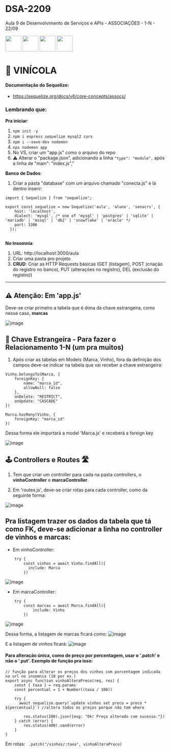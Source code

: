 # DSA-2209
Aula 9 de Desenvolvimento de Serviços e APIs - ASSOCIAÇÕES - 1-N - 22/09

<img height="50" src="https://user-images.githubusercontent.com/25181517/183568594-85e280a7-0d7e-4d1a-9028-c8c2209e073c.png"> <img height="50" src="https://user-images.githubusercontent.com/25181517/121401671-49102800-c959-11eb-9f6f-74d49a5e1774.png"> <img height="50" src="https://user-images.githubusercontent.com/25181517/183859966-a3462d8d-1bc7-4880-b353-e2cbed900ed6.png"> <img height="50" src="https://user-images.githubusercontent.com/25181517/183896128-ec99105a-ec1a-4d85-b08b-1aa1620b2046.png"> 

# 🍷 VINÍCOLA

#### Documentação do Sequelize: 
+ https://sequelize.org/docs/v6/core-concepts/assocs/

### Lembrando que:

**Pra iniciar**:
1. `` npm init -y ``
2. `` npm i express sequelize mysql2 cors ``
3. `` npm i --save-dev nodemon ``
4. `` npx nodemon app ``
5. No VS, criar um "app.js" como o arquivo do repo
6. ⚠️ Alterar o "package.json", adicionando a linha `` "type": "module", `` após a linha de "main": "index.js","

**Banco de Dados**:
1. Criar a pasta "database" com um arquivo chamado "conecta.js" e lá dentro inserir:

```
import { Sequelize } from "sequelize";

export const sequelize = new Sequelize('aula', 'aluno', 'senacrs', {
    host: 'localhost',
    dialect: 'mysql', /* one of 'mysql' | 'postgres' | 'sqlite' | 'mariadb' | 'mssql' | 'db2' | 'snowflake' | 'oracle' */
    port: 3306 
  });
  
````

**No Insomnia**:
1. URL: http://localhost:3000/aula
2. Criar uma pasta pro projeto
3. **CRUD**: Criar as HTTP Requests básicas (GET (listagem), POST (criação do registro no banco), PUT (alterações no registro), DEL (exclusão do registro))

----

## ⚠️ Atenção: Em 'app.js'

Deve-se criar primeiro a tabela que é dona da chave estrangeira, como nesse caso, **marcas**

![image](https://github.com/CarolinaSFreitas/DSA-2209/assets/99994934/9260e37d-9ac4-4e0a-97f3-e9186c595143)

## 🔑 Chave Estrangeira - Para fazer o Relacionamento 1-N (um pra muitos)

1. Após criar as tabelas em Models (Marca, Vinho), fora da definição dos campos deve-se indicar na tabela que vai receber a chave estrangeira:

````
Vinho.belongsTo(Marca, {
    foreignKey: {
        name: "marca_id",
        allowNull: false
    },
    onDelete: "RESTRICT",
    onUpdate: "CASCADE"
})

Marca.hasMany(Vinho, {
    foreignKey: "marca_id"
})
````

Dessa forma ele importará a model 'Marca.js' e receberá a foreign key 

![image](https://github.com/CarolinaSFreitas/DSA-2209/assets/99994934/3f3d3c10-3e58-4c35-841f-08f65bd8cd71)

## 🕹️ Controllers e Routes 🛣️

1. Tem que criar um controller para cada na pasta controllers, o **vinhoController** e **marcaController**.

2. Em 'routes.js', deve-se criar rotas para cada controller, como da seguinte forma: 

![image](https://github.com/CarolinaSFreitas/DSA-2209/assets/99994934/5fe2d46b-f6eb-4755-8439-c715a17efaca)

## Pra listagem trazer os dados da tabela que tá como FK, deve-se adicionar a linha no controller de vinhos e marcas:

+ Em vinhoController:

````
    try {
        const vinhos = await Vinho.findAll({
          include: Marca
        })
````

![image](https://github.com/CarolinaSFreitas/DSA-2209/assets/99994934/f88cd9ab-3345-4997-9720-4af8a8510e85)

+ Em marcaController:

````
    try {
        const marcas = await Marca.findAll({
            include: Vinho
        })
````

![image](https://github.com/CarolinaSFreitas/DSA-2209/assets/99994934/7969d0c6-68a3-45e1-a038-fc4bbee479d9)

Dessa forma, a listagem de marcas ficará como: 
![image](https://github.com/CarolinaSFreitas/DSA-2209/assets/99994934/9450379c-57a0-450b-854e-61896f563393)

E a listagem de vinhos ficará:
![image](https://github.com/CarolinaSFreitas/DSA-2209/assets/99994934/613cc010-1abf-4653-8be2-baba16f607dd)

#### Para alteração única, como de preço por percentagem, usar o '.patch' e não o '.put'. Exemplo de função pra isso: 

````
// função para alterar os preços dos vinhos com porcentagem indicada na url no insomnia (10 por ex.)
export async function vinhoAlteraPreco(req, res) {
    const { taxa } = req.params
    const percentual = 1 + Number((taxa / 100))

    try {
      await sequelize.query(`update vinhos set preco = preco * ${percentual}`) //altera todos os preços porque não tem where

        res.status(200).json({msg: "Ok! Preço alterado com sucesso."})
    } catch (error) {
        res.status(400).send(error)
    }
}
````

Em rotas: ``  .patch("/vinhos/:taxa", vinhoAlteraPreco) `` 

